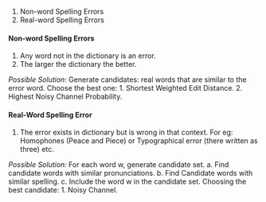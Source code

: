 1. Non-word Spelling Errors
2. Real-word Spelling Errors

#### Non-word Spelling Errors
1. Any word not in the dictionary is an error.
2. The larger the dictionary the better.

*Possible Solution*:
Generate candidates: real words that are similar to the error word.
Choose the best one:
		1. Shortest Weighted Edit Distance.
		2. Highest Noisy Channel Probability.


#### **Real-Word Spelling Error**
1. The error exists in dictionary but is wrong in that context. For eg: Homophones (Peace and Piece) or Typographical error (there written as three) etc.

*Possible Solution:*
For each word w, generate candidate set.
a. Find candidate words with similar pronunciations.
b. Find Candidate words with similar spelling.
c. Include the word w in the candidate set.
Choosing the best candidate:
		1. Noisy Channel.

